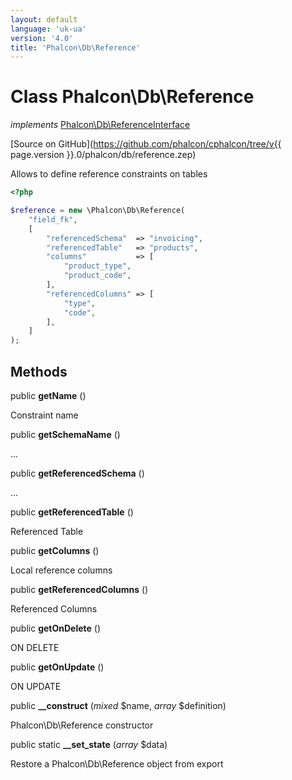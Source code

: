 ```yaml
---
layout: default
language: 'uk-ua'
version: '4.0'
title: 'Phalcon\Db\Reference'
---
```

# Class **Phalcon\Db\Reference**

*implements* [Phalcon\Db\ReferenceInterface](Phalcon_Db_ReferenceInterface)

[Source on GitHub](https://github.com/phalcon/cphalcon/tree/v{{ page.version }}.0/phalcon/db/reference.zep)

Allows to define reference constraints on tables

```php
<?php

$reference = new \Phalcon\Db\Reference(
    "field_fk",
    [
        "referencedSchema"  => "invoicing",
        "referencedTable"   => "products",
        "columns"           => [
            "product_type",
            "product_code",
        ],
        "referencedColumns" => [
            "type",
            "code",
        ],
    ]
);

```

## Methods

public **getName** ()

Constraint name

public **getSchemaName** ()

...

public **getReferencedSchema** ()

...

public **getReferencedTable** ()

Referenced Table

public **getColumns** ()

Local reference columns

public **getReferencedColumns** ()

Referenced Columns

public **getOnDelete** ()

ON DELETE

public **getOnUpdate** ()

ON UPDATE

public **__construct** (*mixed* $name, *array* $definition)

Phalcon\Db\Reference constructor

public static **__set_state** (*array* $data)

Restore a Phalcon\Db\Reference object from export